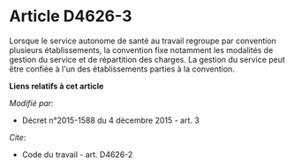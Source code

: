 # Article D4626-3

Lorsque le service autonome de santé au travail regroupe par convention plusieurs établissements, la convention fixe
notamment les modalités de gestion du service et de répartition des charges. La gestion du service peut être confiée à l'un
des établissements parties à la convention.

**Liens relatifs à cet article**

_Modifié par_:

  - Décret n°2015-1588 du 4 décembre 2015 - art. 3

_Cite_:

  - Code du travail - art. D4626-2
